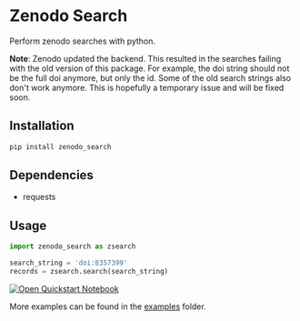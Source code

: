 # Zenodo Search

Perform zenodo searches with python.

**Note**: Zenodo updated the backend. This resulted in the searches failing with the old version of this package. For
example, the doi string should not be the full doi anymore, but only the id. Some of the old search strings also don't
work anymore. This is hopefully a temporary issue and will be fixed soon.

## Installation

```bash
pip install zenodo_search
```

## Dependencies

- requests

## Usage

```python
import zenodo_search as zsearch

search_string = 'doi:8357399'
records = zsearch.search(search_string)
```

[![Open Quickstart Notebook](https://colab.research.google.com/assets/colab-badge.svg)](https://colab.research.google.com/github/matthiasprobst/zenodo_search/blob/main/examples/example.ipynb)

More examples can be found in the [examples](examples/example.ipynb) folder.
